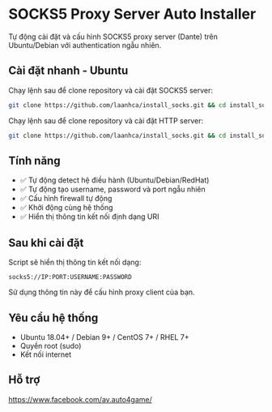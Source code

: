# SOCKS5 Proxy Server Auto Installer

Tự động cài đặt và cấu hình SOCKS5 proxy server (Dante) trên Ubuntu/Debian với authentication ngẫu nhiên.

## Cài đặt nhanh - Ubuntu

Chạy lệnh sau để clone repository và cài đặt SOCKS5 server:

```bash
git clone https://github.com/laanhca/install_socks.git && cd install_socks && chmod +x install_socks5.sh && sudo ./install_socks5.sh
```
Chạy lệnh sau để clone repository và cài đặt HTTP server:

```bash
git clone https://github.com/laanhca/install_socks.git && cd install_socks && chmod +x install_http.sh && sudo ./install_http.sh
```

## Tính năng

- ✅ Tự động detect hệ điều hành (Ubuntu/Debian/RedHat)
- ✅ Tự động tạo username, password và port ngẫu nhiên
- ✅ Cấu hình firewall tự động
- ✅ Khởi động cùng hệ thống
- ✅ Hiển thị thông tin kết nối định dạng URI

## Sau khi cài đặt

Script sẽ hiển thị thông tin kết nối dạng:
```
socks5://IP:PORT:USERNAME:PASSWORD
```

Sử dụng thông tin này để cấu hình proxy client của bạn.

## Yêu cầu hệ thống

- Ubuntu 18.04+ / Debian 9+ / CentOS 7+ / RHEL 7+
- Quyền root (sudo)
- Kết nối internet

## Hỗ trợ

https://www.facebook.com/av.auto4game/
